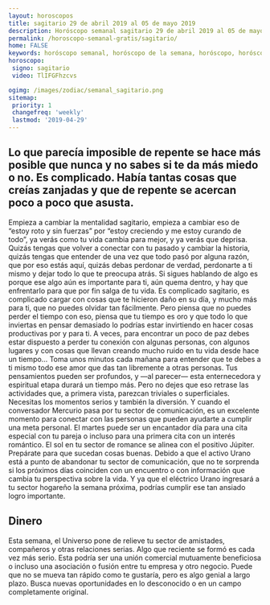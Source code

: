 ```yaml
---
layout: horoscopos
title: sagitario 29 de abril 2019 al 05 de mayo 2019 
description: Horóscopo semanal sagitario 29 de abril 2019 al 05 de mayo 2019. Lo que parecía imposible de repente se hace más posible que nunca y no sabes si te da más miedo o no. Es complicado. Había tantas cosas que creías zanjadas y que de repente se acercan poco a poco que asusta.
permalink: /horoscopo-semanal-gratis/sagitario/
home: FALSE
keywords: horóscopo semanal, horóscopo de la semana, horóscopo, horóscopo gratis,horóscopos, horóscopo esperanza gracia, horoscopos sagitario la semana, horóscopos gratis, Tarot, Astrologia, Zodíaco, sagitario, horoscopo gratis, semanal
horoscopo:
 signo: sagitario
 video: TlIFGFhzcvs

ogimg: /images/zodiac/semanal_sagitario.png
sitemap:
 priority: 1
 changefreq: 'weekly'
 lastmod: '2019-04-29'
---
```




## Lo que parecía imposible de repente se hace más posible que nunca y no sabes si te da más miedo o no. Es complicado. Había tantas cosas que creías zanjadas y que de repente se acercan poco a poco que asusta.

Empieza a cambiar la mentalidad sagitario, empieza a cambiar eso de “estoy roto y sin fuerzas” por “estoy creciendo y me estoy curando de todo”, ya verás como tu vida cambia para mejor, y ya verás que deprisa. Quizás tengas que volver a conectar con tu pasado y cambiar la historia, quizás tengas que entender de una vez que todo pasó por alguna razón, que por eso estás aquí, quizás debas perdonar de verdad, perdonarte a ti mismo y dejar todo lo que te preocupa atrás. Si sigues hablando de algo es porque ese algo aún es importante para ti, aún quema dentro, y hay que enfrentarlo para que por fin salga de tu vida. Es complicado sagitario, es complicado cargar con cosas que te hicieron daño en su día, y mucho más para ti, que no puedes olvidar tan fácilmente. Pero piensa que no puedes perder el tiempo con eso, piensa que tu tiempo es oro y que todo lo que inviertas en pensar demasiado lo podrías estar invirtiendo en hacer cosas productivas por y para ti. A veces, para encontrar un poco de paz debes estar dispuesto a perder tu conexión con algunas personas, con algunos lugares y con cosas que llevan creando mucho ruido en tu vida desde hace un tiempo… Toma unos minutos cada mañana para entender que te debes a ti mismo todo ese amor que das tan libremente a otras personas.
Tus pensamientos pueden ser profundos, y —al parecer— esta enternecedora y espiritual etapa durará un tiempo más. Pero no dejes que eso retrase las actividades que, a primera vista, parezcan triviales o superficiales. Necesitas los momentos serios y también la diversión. Y cuando el conversador Mercurio pasa por tu sector de comunicación, es un excelente momento para conectar con las personas que pueden ayudarte a cumplir una meta personal.
El martes puede ser un encantador día para una cita especial con tu pareja o incluso para una primera cita con un interés romántico. El sol en tu sector de romance se alinea con el positivo Júpiter. Prepárate para que sucedan cosas buenas.
Debido a que el activo Urano está a punto de abandonar tu sector de comunicación, que no te sorprenda si los próximos días coinciden con un encuentro o con información que cambia tu perspectiva sobre la vida. Y ya que el eléctrico Urano ingresará a tu sector hogareño la semana próxima, podrías cumplir ese tan ansiado logro importante.

## Dinero

Esta semana, el Universo pone de relieve tu sector de amistades, compañeros y otras relaciones serias. Algo que reciente se formó es cada vez más serio. Esta podría ser una unión comercial mutuamente beneficiosa o incluso una asociación o fusión entre tu empresa y otro negocio. Puede que no se mueva tan rápido como te gustaría, pero es algo genial a largo plazo. Busca nuevas oportunidades en lo desconocido o en un campo completamente original.